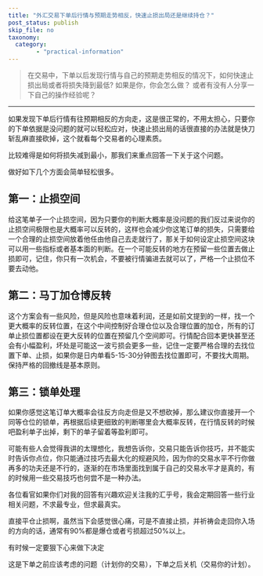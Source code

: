 ```yaml
---
title: "外汇交易下单后行情与预期走势相反，快速止损出局还是继续持仓？"
post_status: publish
skip_file: no
taxonomy:
  category:
        - "practical-information"
---
```


> 在交易中，下单以后发现行情与自己的预期走势相反的情况下，如何快速止损出局或者将损失降到最低? 如果是你，你会怎么做？ 或者有没有人分享一下自己的操作经验呢？

* * *

如果发现下单后行情有往预期相反的方向走，这是很正常的，不用太担心，只要你的下单依据是没问题的就可以轻松应对，快速止损出局的话很直接的办法就是快刀斩乱麻直接砍掉，这个就看每个交易者的心理素质。

比较难得是如何将损失减到最小，那我们来重点回答一下关于这个问题。

做好如下几个方面会简单轻松很多。

## 第一：止损空间

给这笔单子一个止损空间，因为只要你的判断大概率是没问题的我们反过来说你的止损空间极限也是大概率可以反转的，​这样也会减少你这笔订单的损失，只需要给一个合理的止损空间放着他任由他自己去走就行了，那关于如何设定止损空间这块可以用一些指标或者基本面的判断。在一个可能反转的地方在预留一些位置去做止损即可，记住，你只有一次机会，不要被行情骗进去就可以了，严格一个止损位不要去动他。

## 第二：马丁加仓博反转​

这个方案会有一些风险，但是风险也意味着利润，还是如前文提到的一样，找一个更大概率的反转位置，在这个中间控制好合理仓位以及合理位置的加仓，所有的订单止损位置都设在更大反转的位置在预留几个空间即可。行情配合回本更快甚至还会有小幅盈利，坏处是可能这一波亏损会更多一些，记住一定要严格合理的去找位置下单、止损，如果你是日内单看5-15-30​分钟图去找位置即可，不要找大周期。保持严格的回撤线是基本原则。

## 第三​：锁单处理

如果你感觉这笔订单大概率会往反方向走但是又不想砍掉，那么建议你直接开一个同等仓位的锁单，再根据后续更细致的判断哪里会大概率反转，在行情反转的时候吧盈利单子出掉，剩下的单子留着等盈利即可。

可能有些人会觉得我讲的太理想化，我想告诉你，交易只能告诉你技巧，并不能实时告诉你点位，你只能通过技巧去最大化的规避风险，因为你的交易水平不行你做再多的功夫还是不行的，逐渐的在市场里面找到属于自己的交易水平才是真的，有的时候用一些交易技巧也何尝不是一种办法。

​各位看官如果你们对我的回答有兴趣​欢迎关注我的汇乎号，我会定期回答一些行业相关问题，不求最专业，但求最真实。​

直接平仓止损啊，虽然当下会感觉很心痛，可是不直接止损，并祈祷会走回你入场的方向的话，通常有90%都是爆仓或者亏损超过50%以上。

有时候一定要狠下心来做下决定

这是下单之前应该考虑的问题（计划你的交易），下单之后关机（交易你的计划）。
